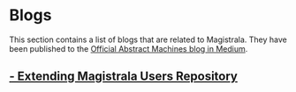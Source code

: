 # Blogs

This section contains a list of blogs that are related to Magistrala. They have been published to the [Official Abstract Machines blog in Medium](https://medium.com/abstract-machines-blog).

## [- Extending Magistrala Users Repository](./kratos.md)
